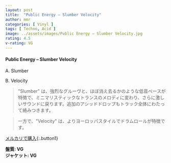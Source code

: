 ```yaml
---
layout: post
title:  "Public Energy – Slumber Velocity"
author: mmr
categories: [ Vinyl ]
tags: [ Techno, Acid ]
image: ../assets/images/Public Energy – Slumber Velocity.jpg
rating: 4.5
v-rating: VG
---
```


#### Public Energy – Slumber Velocity

A. Slumber

B. Velocity

> "Slumber" は、強烈なグルーヴと、ほぼ消え去るかのような低音ベースが特徴で、ミニマリスティックなトランスのメロディに変わり、さらに激しいサウンドに戻ります。追加のアシッドドロップもトラック全体にわたって絡みつきます。

> 一方で、"Velocity" は、よりヨーロッパスタイルでドラムロールが特徴です。

[メルカリで購入](https://jp.mercari.com/item/m21565192734){:.button1}

<div class="mt-4 mb-4 d-flex align-items-center">
<strong class="mr-1">盤質: VG</strong>
</div>
<div class="mt-4 mb-4 d-flex align-items-center">
<strong class="mr-1">ジャケット: VG</strong>
</div>

